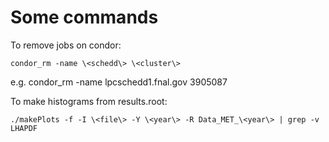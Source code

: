# Some commands
To remove jobs on condor:

`condor_rm -name \<schedd\> \<cluster\>`

e.g. condor_rm -name lpcschedd1.fnal.gov 3905087

To make histograms from results.root:

`./makePlots -f -I \<file\> -Y \<year\> -R Data_MET_\<year\> | grep -v LHAPDF`
